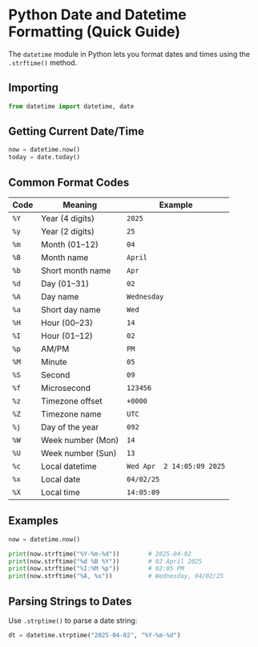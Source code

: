 # Python Date and Datetime Formatting (Quick Guide)

The `datetime` module in Python lets you format dates and times using the `.strftime()` method.

## Importing

```python
from datetime import datetime, date
```

## Getting Current Date/Time

```python
now = datetime.now()
today = date.today()
```

## Common Format Codes

| Code | Meaning              | Example       |
|------|----------------------|---------------|
| `%Y` | Year (4 digits)      | `2025`        |
| `%y` | Year (2 digits)      | `25`          |
| `%m` | Month (01–12)        | `04`          |
| `%B` | Month name           | `April`       |
| `%b` | Short month name     | `Apr`         |
| `%d` | Day (01–31)          | `02`          |
| `%A` | Day name             | `Wednesday`   |
| `%a` | Short day name       | `Wed`         |
| `%H` | Hour (00–23)         | `14`          |
| `%I` | Hour (01–12)         | `02`          |
| `%p` | AM/PM                | `PM`          |
| `%M` | Minute               | `05`          |
| `%S` | Second               | `09`          |
| `%f` | Microsecond          | `123456`      |
| `%z` | Timezone offset      | `+0000`       |
| `%Z` | Timezone name        | `UTC`         |
| `%j` | Day of the year      | `092`         |
| `%W` | Week number (Mon)    | `14`          |
| `%U` | Week number (Sun)    | `13`          |
| `%c` | Local datetime       | `Wed Apr  2 14:05:09 2025` |
| `%x` | Local date           | `04/02/25`    |
| `%X` | Local time           | `14:05:09`    |

## Examples

```python
now = datetime.now()

print(now.strftime("%Y-%m-%d"))        # 2025-04-02
print(now.strftime("%d %B %Y"))        # 02 April 2025
print(now.strftime("%I:%M %p"))        # 02:05 PM
print(now.strftime("%A, %x"))          # Wednesday, 04/02/25
```

## Parsing Strings to Dates

Use `.strptime()` to parse a date string:

```python
dt = datetime.strptime("2025-04-02", "%Y-%m-%d")
```

